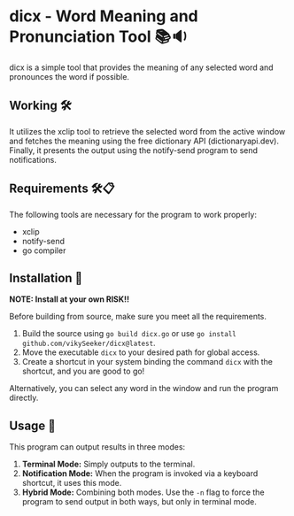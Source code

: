 # dicx - Word Meaning and Pronunciation Tool 📚🔉

dicx is a simple tool that provides the meaning of any selected word and pronounces the word if possible.

## Working 🛠️

It utilizes the xclip tool to retrieve the selected word from the active window and fetches the meaning using the free dictionary API (dictionaryapi.dev).
Finally, it presents the output using the notify-send program to send notifications.

## Requirements 🛠️📋

The following tools are necessary for the program to work properly:
- xclip
- notify-send
- go compiler

## Installation 🚀

**NOTE: Install at your own RISK!!**

Before building from source, make sure you meet all the requirements.
1. Build the source using `go build dicx.go` or use `go install github.com/vikySeeker/dicx@latest`.
2. Move the executable `dicx` to your desired path for global access.
3. Create a shortcut in your system binding the command `dicx` with the shortcut, and you are good to go!

Alternatively, you can select any word in the window and run the program directly.

## Usage 🚀

This program can output results in three modes:
1. **Terminal Mode:** Simply outputs to the terminal.
2. **Notification Mode:** When the program is invoked via a keyboard shortcut, it uses this mode.
3. **Hybrid Mode:** Combining both modes. Use the `-n` flag to force the program to send output in both ways, but only in terminal mode.